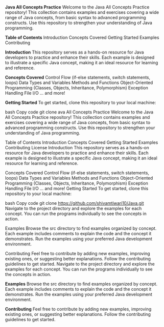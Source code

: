 **Java All Concepts Practice**
Welcome to the Java All Concepts Practice repository! This collection contains examples and exercises covering a wide range of Java concepts, from basic syntax to advanced programming constructs. Use this repository to strengthen your understanding of Java programming.

**Table of Contents**
Introduction
Concepts Covered
Getting Started
Examples
Contributing


**Introduction**
This repository serves as a hands-on resource for Java developers to practice and enhance their skills. Each example is designed to illustrate a specific Java concept, making it an ideal resource for learning and reference.

**Concepts Covered**
Control Flow (if-else statements, switch statements, loops)
Data Types and Variables
Methods and Functions
Object-Oriented Programming (Classes, Objects, Inheritance, Polymorphism)
Exception Handling
File I/O
... and more!

**Getting Started**
To get started, clone this repository to your local machine:

bash
Copy code
git clone ava All Concepts Practice
Welcome to the Java All Concepts Practice repository! This collection contains examples and exercises covering a wide range of Java concepts, from basic syntax to advanced programming constructs. Use this repository to strengthen your understanding of Java programming.

Table of Contents
Introduction
Concepts Covered
Getting Started
Examples
Contributing
License
Introduction
This repository serves as a hands-on resource for Java developers to practice and enhance their skills. Each example is designed to illustrate a specific Java concept, making it an ideal resource for learning and reference.

Concepts Covered
Control Flow (if-else statements, switch statements, loops)
Data Types and Variables
Methods and Functions
Object-Oriented Programming (Classes, Objects, Inheritance, Polymorphism)
Exception Handling
File I/O
... and more!
Getting Started
To get started, clone this repository to your local machine:

bash
Copy code
git clone https://github.com/shivamtiwari10/Java.git
Navigate to the project directory and explore the examples for each concept. You can run the programs individually to see the concepts in action.

Examples
Browse the src directory to find examples organized by concept. Each example includes comments to explain the code and the concept it demonstrates. Run the examples using your preferred Java development environment.

Contributing
Feel free to contribute by adding new examples, improving existing ones, or suggesting better explanations. Follow the contributing guidelines to get started.
Navigate to the project directory and explore the examples for each concept. You can run the programs individually to see the concepts in action.

**Examples**
Browse the src directory to find examples organized by concept. Each example includes comments to explain the code and the concept it demonstrates. Run the examples using your preferred Java development environment.

**Contributing**
Feel free to contribute by adding new examples, improving existing ones, or suggesting better explanations. Follow the contributing guidelines to get started.
